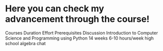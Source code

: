<h1> Here you can check my advancement through the course!</h1>
Courses	Duration	Effort	Prerequisites	Discussion
Introduction to Computer Science and Programming using Python	14 weeks	6-10 hours/week	high school algebra	chat
